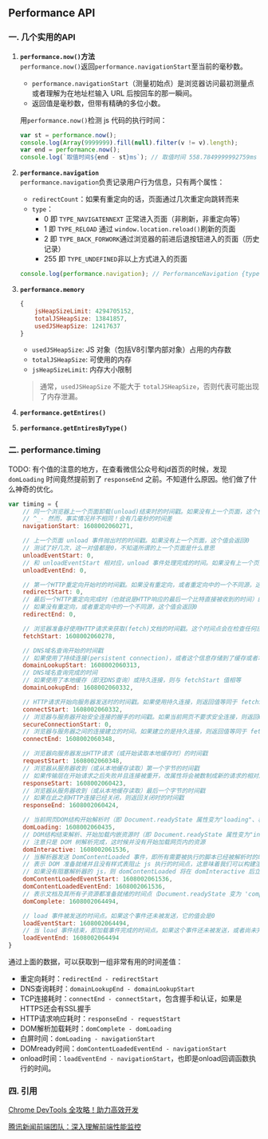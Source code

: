 ## Performance API

### 一. 几个实用的API
1. **`performance.now()`方法**  
    `performance.now()`返回`performance.navigationStart`至当前的毫秒数。  
    * `performance.navigationStart`（测量初始点）是浏览器访问最初测量点或者理解为在地址栏输入 URL 后按回车的那一瞬间。
    * 返回值是毫秒数，但带有精确的多位小数。

    用`performance.now()`检测 js 代码的执行时间：
    ```js
    var st = performance.now();
    console.log(Array(9999999).fill(null).filter(v != v).length);
    var end = performance.now();
    console.log(`取值时间${end - st}ms`); // 取值时间 558.7849999992759ms
    ```

2. **`performance.navigation`**  
    `performance.navigation`负责记录用户行为信息，只有两个属性：
    * `redirectCount`：如果有重定向的话，页面通过几次重定向跳转而来
    * `type`：
        * 0 即 `TYPE_NAVIGATENNEXT` 正常进入页面（非刷新，非重定向等）
        * 1 即 `TYPE_RELOAD` 通过 `window.location.reload()`刷新的页面
        * 2 即 `TYPE_BACK_FORWORK`通过浏览器的前进后退按钮进入的页面（历史记录）
        * 255 即 `TYPE_UNDEFINED`非以上方式进入的页面
    
    ```js
    console.log(performance.navigation); // PerformanceNavigation {type: 1, redirectCount: 0}
    ```

3. **`performance.memory`**  
    ```js
    {
        jsHeapSizeLimit: 4294705152,
        totalJSHeapSize: 13841857,
        usedJSHeapSize: 12417637
    }
    ```
    * `usedJSHeapSize`: JS 对象（包括V8引擎内部对象）占用的内存数
    * `totalJSHeapSize`: 可使用的内存
    * `jsHeapSizeLimit`: 内存大小限制

    > 通常，`usedJSHeapSize` 不能大于 `totalJSHeapSize`，否则代表可能出现了内存泄漏。

4. **`performance.getEntires()`**  

5. **`performance.getEntiresByType()`**  

### 二. performance.timing
TODO: 有个值的注意的地方，在查看微信公众号和jd首页的时候，发现 `domLoading` 时间竟然提前到了 `responseEnd` 之前。不知道什么原因。他们做了什么神奇的优化。
```js
var timing = {
    // 同一个浏览器上一个页面卸载(unload)结束时的时间戳。如果没有上一个页面，这个值会和 fetchStart 相同
    // ^_- 然而，事实情况并不相同！会有几毫秒的时间差
    navigationStart: 1608002060271,

    // 上一个页面 unload 事件抛出时的时间戳。如果没有上一个页面，这个值会返回0
    // 测试了好几次，这一对值都是0，不知道所谓的上一个页面是什么意思
    unloadEventStart: 0,
    // 和 unloadEventStart 相对应，unload 事件处理完成的时间。如果没有上一个页面，这个值会返回0
    unloadEventEnd: 0,

    // 第一个HTTP重定向开始时的时间戳。如果没有重定向，或者重定向中的一个不同源，这个值会返回0
    redirectStart: 0,
    // 最后一个HTTP重定向完成时（也就说是HTTP响应的最后一个比特直接被收到的时间）的时间戳。
    // 如果没有重定向，或者重定向中的一个不同源，这个值会返回0
    redirectEnd: 0,

    // 浏览器准备好使用HTTP请求来获取(fetch)文档的时间戳。这个时间点会在检查任何应用缓存之前。
    fetchStart: 1608002060278,

    // DNS域名查询开始的时间戳
    // 如果使用了持续连接(persistent connection)，或者这个信息存储到了缓存或者本地资源上，则与 fetchStart 值相等
    domainLookupStart: 1608002060313,
    // DNS域名查询完成的时间
    // 如果使用了本地缓存（即无DNS查询）或持久连接，则与 fetchStart 值相等
    domainLookupEnd: 1608002060332,

    // HTTP请求开始向服务器发送时的时间戳。如果使用持久连接，则返回值等同于 fetchStart
    connectStart: 1608002060332,
    // 浏览器与服务器开始安全连接的握手的时间戳。如果当前网页不要求安全连接，则返回0
    secureConnectionStart: 0,
    // 浏览器与服务器之间的连接建立的时间。如果建立的是持久连接，则返回值等同于 fetchStart。连接建立指的是所有握手和认证过程全部结束
    connectEnd: 1608002060348,

    // 浏览器向服务器发出HTTP请求（或开始读取本地缓存时）的时间戳
    requestStart: 1608002060348,
    // 浏览器从服务器收到（或从本地缓存读取）第一个字节的时间戳
    // 如果传输层在开始请求之后失败并且连接被重开，改属性将会被数制成新的请求的相对应的发起时间
    responseStart: 1608002060423,
    // 浏览器从服务器收到（或从本地缓存读取）最后一个字节的时间戳
    // 如果在此之前HTTP连接已经关闭，则返回关闭时的时间戳
    responseEnd: 1608002060424,

    // 当前网页DOM结构开始解析时（即 Document.readyState 属性变为"loading"、相应的readystateChange时间触发时）的时间戳
    domLoading: 1608002060435,
    // DOM结构结束解析、开始加载内嵌资源时（即 Document.readyState 属性变为"interactive"、相应的readystateChange时间触发时）的时间戳
    // 注意只是 DOM 树解析完成，这时候并没有开始加载网页内的资源
    domInteractive: 1608002061536,
    // 当解析器发送 DomContentLoaded 事件，即所有需要被执行的脚本已经被解析时的时间戳
    // 表示 DOM 准备就绪并且没有样式表阻止 js 执行的时间点，这意味着我们可以构建渲染树了，许多 js 框架都会等待此事件发生后，才开始执行它们自己的逻辑
    // 如果没有阻塞解析器的 js，则 domContentLoaded 将在 domInteractive 后立即触发
    domContentLoadedEventStart: 1608002061536,
    domContentLoadedEventEnd: 1608002061536,
    // 表示文档及其所有子资源都准备就绪的时间点（Document.readyState 变为 'complete'、且相对应的readystatechange被触发）
    domComplete: 1608002064494,

    // load 事件被发送的时间点。如果这个事件还未被发送，它的值会是0
    loadEventStart: 1608002064494,
    // 当 load 事件结束，即加载事件完成的时间点。如果这个事件还未被发送，或者尚未完成，它的值会是0
    loadEventEnd: 1608002064494
}
```
通过上面的数据，可以获取到一组非常有用的时间差值：
* 重定向耗时：`redirectEnd - redirectStart`
* DNS查询耗时：`domainLookupEnd - domainLookupStart`
* TCP连接耗时：`connectEnd - connectStart`，包含握手和认证，如果是HTTPS还会有SSL握手
* HTTP请求响应耗时：`responseEnd - requestStart`
* DOM解析加载耗时：`domComplete - domLoading`
* 白屏时间：`domLoading - navigationStart`
* DOMready时间：`domContentLoadedEventEnd - navigationStart`
* onload时间：`loadEventEnd - navigationStart`，也即是onload回调函数执行的时间。

### 四. 引用

[Chrome DevTools 全攻略！助力高效开发](https://mp.weixin.qq.com/s/-l5IrY-0CQO_bJe0TWDgDw)

[腾讯新闻前端团队：深入理解前端性能监控](https://mp.weixin.qq.com/s/p6lzUzzC3KkKdzTu1Woo6w)
